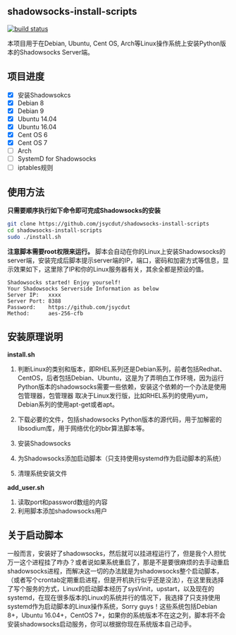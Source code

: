 ## shadowsocks-install-scripts
[![build status](https://travis-ci.org/jsycdut/shadowsocks-install-scripts.svg?branch=master)](https://travis-ci.org/jsycdut/shadowsocks-install-scripts)

本项目用于在Debian, Ubuntu, Cent OS, Arch等Linux操作系统上安装Python版本的Shadowsocks Server端。

## 项目进度
- [x] 安装Shadowsokcs
- [x] Debian 8 
- [x] Debian 9
- [x] Ubuntu 14.04  
- [x] Ubuntu 16.04
- [x] Cent OS 6 
- [x] Cent OS 7
- [ ] Arch
- [ ] SystemD for Shadowsocks
- [ ] iptables规则

## 使用方法
**只需要顺序执行如下命令即可完成Shadowsocks的安装**
```bash
git clone https://github.com/jsycdut/shadowsocks-install-scripts
cd shadowsocks-install-scripts
sudo ./install.sh
```
**注意脚本需要root权限来运行。**
脚本会自动在你的Linux上安装Shadowsocks的server端，安装完成后脚本提示server端的IP，端口，密码和加密方式等信息，显示效果如下，这里除了IP和你的Linux服务器有关，其余全都是预设的值。

```
Shadowsocks started! Enjoy yourself!
Your Shadowsocks Serverside Information as below
Server IP:   xxxx
Server Port: 8388
Password:    https://github.com/jsycdut
Method:      aes-256-cfb
```
## 安装原理说明
**install.sh**

1. 判断Linux的类别和版本，即RHEL系列还是Debian系列，前者包括Redhat、CentOS，后者包括Debian、Ubuntu，这是为了弄明白工作环境，因为运行Python版本的shadowsocks需要一些依赖，安装这个依赖的一个办法是使用包管理器，包管理器	取决于Linux发行版，比如RHEL系列的使用yum，Debian系列的使用apt-get或者apt。

2. 下载必要的文件，包括shadowsocks Python版本的源代码，用于加解密的libsodium库，用于网络优化的bbr算法脚本等。

3. 安装Shadowsocks

4. 为Shadowsocks添加启动脚本（只支持使用systemd作为启动脚本的系统）

5. 清理系统安装文件

**add_user.sh**

1. 读取port和password数组的内容
2. 利用脚本添加shadowsocks用户

## 关于启动脚本

一般而言，安装好了shadowsocks，然后就可以挂进程运行了，但是我个人担忧万一这个进程挂了咋办？或者说如果系统重启了，那是不是要很麻烦的去手动重启shadowsocks进程，而解决这一切的办法就是为shadowsocks整个启动脚本，（或者写个crontab定期重启进程，但是开机执行似乎还是没法），在这里我选择了写个服务的方式，Linux的启动脚本经历了sysVinit，upstart，以及现在的systemd，在现在很多版本的Linux的系统并行的情况下，我选择了只支持使用systemd作为启动脚本的Linux操作系统，Sorry guys！这些系统包括Debian 8+，Ubuntu 16.04+，CentOS 7+，如果你的系统版本不在这之列，脚本将不会安装shadowsocks启动服务，你可以根据你现在系统版本自己动手。
